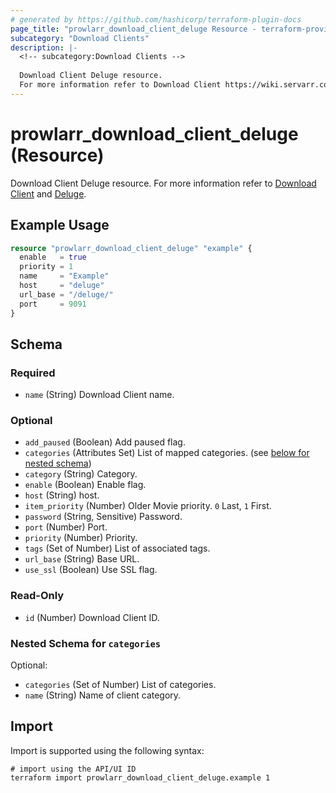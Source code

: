 ```yaml
---
# generated by https://github.com/hashicorp/terraform-plugin-docs
page_title: "prowlarr_download_client_deluge Resource - terraform-provider-prowlarr"
subcategory: "Download Clients"
description: |-
  <!-- subcategory:Download Clients -->
  
  Download Client Deluge resource.
  For more information refer to Download Client https://wiki.servarr.com/prowlarr/settings#download-clients and Deluge https://wiki.servarr.com/prowlarr/supported#deluge.
---
```


# prowlarr_download_client_deluge (Resource)

<!-- subcategory:Download Clients -->
Download Client Deluge resource.
For more information refer to [Download Client](https://wiki.servarr.com/prowlarr/settings#download-clients) and [Deluge](https://wiki.servarr.com/prowlarr/supported#deluge).

## Example Usage

```terraform
resource "prowlarr_download_client_deluge" "example" {
  enable   = true
  priority = 1
  name     = "Example"
  host     = "deluge"
  url_base = "/deluge/"
  port     = 9091
}
```

<!-- schema generated by tfplugindocs -->
## Schema

### Required

- `name` (String) Download Client name.

### Optional

- `add_paused` (Boolean) Add paused flag.
- `categories` (Attributes Set) List of mapped categories. (see [below for nested schema](#nestedatt--categories))
- `category` (String) Category.
- `enable` (Boolean) Enable flag.
- `host` (String) host.
- `item_priority` (Number) Older Movie priority. `0` Last, `1` First.
- `password` (String, Sensitive) Password.
- `port` (Number) Port.
- `priority` (Number) Priority.
- `tags` (Set of Number) List of associated tags.
- `url_base` (String) Base URL.
- `use_ssl` (Boolean) Use SSL flag.

### Read-Only

- `id` (Number) Download Client ID.

<a id="nestedatt--categories"></a>
### Nested Schema for `categories`

Optional:

- `categories` (Set of Number) List of categories.
- `name` (String) Name of client category.

## Import

Import is supported using the following syntax:

```shell
# import using the API/UI ID
terraform import prowlarr_download_client_deluge.example 1
```
